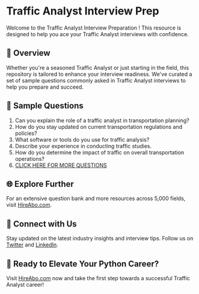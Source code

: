 # Traffic Analyst Interview Prep

Welcome to the Traffic Analyst Interview Preparation ! This resource is designed to help you ace your Traffic Analyst interviews with confidence.

## 🚀 Overview

Whether you're a seasoned Traffic Analyst or just starting in the field, this repository is tailored to enhance your interview readiness. We've curated a set of sample questions commonly asked in Traffic Analyst interviews to help you prepare and succeed.

## 📝 Sample Questions

1. Can you explain the role of a traffic analyst in transportation planning?
2. How do you stay updated on current transportation regulations and policies?
3. What software or tools do you use for traffic analysis?
4. Describe your experience in conducting traffic studies.
5. How do you determine the impact of traffic on overall transportation operations?
6. [CLICK HERE FOR MORE QUESTIONS](https://hireabo.com/job/23_2_8/Traffic%20Analyst)

## 🌐 Explore Further

For an extensive question bank and more resources across 5,000 fields, visit [HireAbo.com](https://www.hireabo.com).

## 📱 Connect with Us

Stay updated on the latest industry insights and interview tips. Follow us on [Twitter](https://twitter.com/hireabo) and [LinkedIn](https://www.linkedin.com/in/hire-abo-3609972a8/).

## 🚀 Ready to Elevate Your Python Career?

Visit [HireAbo.com](https://www.hireabo.com) now and take the first step towards a successful Traffic Analyst career!